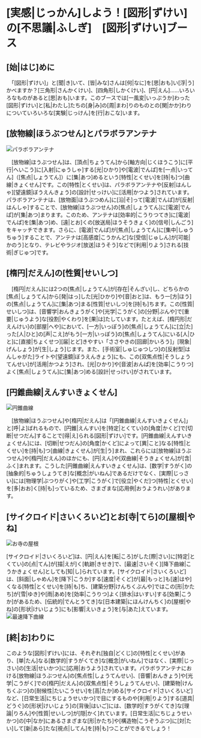 # [実感|じっかん]しよう！[図形|ずけい]の[不思議|ふしぎ]　[図形|ずけい]ブース

## [始|はじ]めに
　「[図形|ずけい]」と[聞|き]いて、[皆|みな]さんは[何|なに]を[思|おも]い[浮|う]かべますか？[三角形|さんかくけい]、[四角形|しかくけい]、[円|えん]……いろいろなものがあると[思|おも]います。このブースでは[一風変|いっぷうか]わった[図形|ずけい]と[私|わたし]たちの[身|み]の[周|まわ]りのものとの[関|かか]わりについていろいろな[実験|じっけん]を[行|おこな]います。

## [放物線|ほうぶつせん]とパラボラアンテナ
![パラボラアンテナ](/img/shape/パラボラアンテナ.jpg)

　[放物線|ほうぶつせん]は、[頂点|ちょうてん]から[軸方向|じくほうこう]に[平行|へいこう]に[入射|にゅうしゃ]する[光|ひかり]や[電波|でんぱ]を[一点|いってん]（[焦点|しょうてん]）に[集|あつ]めるという[特性|とくせい]を[持|も]つ[曲線|きょくせん]です。この[特性|とくせい]は、パラボラアンテナや[反射|はんしゃ][望遠鏡|ぼうえんきょう]の[設計|せっけい]に[活用|かつよう]されています。パラボラアンテナは、[放物面|ほうぶつめん]に[沿|そ]って[電波|でんぱ]が[反射|はんしゃ]することで、[放物線|ほうぶつせん]の[焦点|しょうてん]に[電波|でんぱ]が[集|あつ]まります。このため、アンテナは[効率的|こうりつてき]に[電波|でんぱ]を[集|あつ]め、[遠|とお]くの[放送局|ほうそうきょく]の[信号|しんごう]をキャッチできます。さらに、[電波|でんぱ]が[焦点|しょうてん]に[集中|しゅうちゅう]することで、アンテナは[高感度|こうかんど]な[受信|じゅしん]が[可能|かのう]となり、テレビやラジオ[放送|ほうそう]などで[利用|りよう]される[技術|ぎじゅつ]です。

## [楕円|だえん]の[性質|せいしつ]
　[楕円|だえん]には2つの[焦点|しょうてん]が[存在|そんざい]し、どちらかの[焦点|しょうてん]から[発|はっ]した[光|ひかり]や[音|おと]は、もう一[方|ほう]の[焦点|しょうてん]に[集|あつ]まる[性質|せいしつ]を[持|も]ちます。この[性質|せいしつ]は、[音響学|おんきょうがく]や[光学|こうがく]の[分野|ぶんや]で[重要|じゅうよう]な[役割|やくわり]を[果|は]たしています。たとえば、[楕円形|だえんけい]の[部屋|へや]において、[一方|いっぽう]の[焦点|しょうてん]に[立|た]った[人|ひと]の[声|こえ]がもう[一方|いっぽう]の[焦点|しょうてん]にいる[人|ひと]に[直接|ちょくせつ][届|とど]きやすい「ささやきの[回廊|かいろう]」[現象|げんしょう]が[生|しょう]じます。また、[手術室|しゅじゅつしつ]の[反射型|はんしゃがた]ライトや[望遠鏡|ぼうえんきょう]にも、この[双焦点性|そうしょうてんせい]が[活用|かつよう]され、[光|ひかり]や[音波|おんぱ]を[効率|こうりつ]よく[焦点|しょうてん]に[集|あつ]める[設計|せっけい]がされています。

## [円錐曲線|えんすいきょくせん]
![円錐曲線](/img/shape/円錐曲線.png)

　[放物線|ほうぶつせん]や[楕円|だえん]は「[円錐曲線|えんすいきょくせん]」と[呼|よ]ばれるもので、[円錐|えんすい]を[特定|とくてい]の[角度|かくど]で[切断|せつだん]することで[得|え]られる[図形|ずけい]です。[円錐曲線|えんすいきょくせん]には、[切断|せつだん]の[角度|かくど]によって[異|こと]なる[特性|とくせい]を[持|も]つ[曲線|きょくせん]が[生|う]まれ、これらには[放物線|ほうぶつせん]や[楕円|だえん]のほかにも、[円|えん]や[双曲線|そうきょくせん]が[含|ふく]まれます。こうした[円錐曲線|えんすいきょくせん]は、[数学|すうがく]の[抽象的|ちゅうしょうてき]な[概念|がいねん]であるだけでなく、[実際|じっさい]には[物理学|ぶつりがく]や[工学|こうがく]で[役立|やくだ]つ[特性|とくせい]を[多|おお]く[持|も]っているため、さまざまな[応用例|おうようれい]があります。

## [サイクロイド|さいくろいど]とお[寺|てら]の[屋根|やね]
![お寺の屋根](/img/shape/お寺の屋根.jpg)

[サイクロイド|さいくろいど]は、[円|えん]を[転|ころ]がした[際|さい]に[特定|とくてい]の[点|てん]が[描|えが]く[軌跡|きせき]で、[最速|さいそく][降下曲線|こうかきょくせん]としても[知|し]られています。[サイクロイド|さいくろいど]は、[斜面|しゃめん]を[降下|こうか]する[速度|そくど]が[最|もっと]も[速|はや]くなる[特性|とくせい]を[持|も]ち、[建築分野|けんちくぶんや]ではこの[形|かたち]が[雪|ゆき]や[雨|あめ]を[効率|こうりつ]よく[排水|はいすい]する[効果|こうか]があるため、[伝統的|でんとうてき]な[日本建築|にほんけんちく]の[屋根|やね]の[形状|けいじょう]にも[影響|えいきょう]を[与|あた]えています。
![最速降下曲線](/img/shape/最速降下曲線.jpg)

## [終|お]わりに
このような[図形|ずけい]には、それぞれ[独自|どくじ]の[特性|とくせい]があり、[単|たん]なる[数学的|すうがくてき]な[概念|がいねん]ではなく、[実際|じっさい]の[生活|せいかつ]に[応用|おうよう]されています。パラボラアンテナにおける[放物線|ほうぶつせん]の[焦点性|しょうてんせい]、[音響|おんきょう]や[光学|こうがく]での[楕円|だえん]の[双焦点性|そうしょうてんせい]、[建築物|けんちくぶつ]の[耐候性|たいこうせい]を[高|たか]める[サイクロイド|さいくろいど]など、[日常生活|にちじょうせいかつ]で目にするものや[利用|りよう]する[道具|どうぐ]の[形状|けいじょう]の[背後|はいご]には、[数学的|すうがくてき]な[理論|りろん]や[性質|せいしつ]が[隠|かく]れています。[日常生活|にちじょうせいかつ]の[中|なか]にあるさまざまな[形|かたち]や[構造物|こうぞうぶつ]に[対|たい]して[新|あら]たな[視点|してん]を[持|も]つことができるでしょう！
